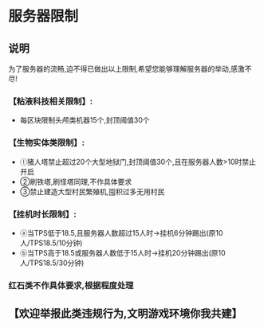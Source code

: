 # 服务器限制

## 说明
为了服务器的流畅,迫不得已做出以上限制,希望您能够理解服务器的举动,感激不尽!  
### 【粘液科技相关限制】:
* 每区块限制头颅类机器15个,封顶阈值30个  
### 【生物实体类限制】:
* ⓛ猪人塔禁止超过20个大型地狱门,封顶阈值30个,且在服务器人数>10时禁止开启  
* ②刷铁塔,刷怪塔同理,不作具体要求  
* ③禁止建造大型村民繁殖机,囤积过多无用村民  
### 【挂机时长限制】:  
* ⓐ当TPS低于18.5,且服务器人数超过15人时->挂机6分钟踢出(原10人/TPS18.5/10分钟)
* ⓑ当TPS高于18.5或服务器人数低于15人时->挂机20分钟踢出(原10人/TPS18.5/30分钟)
### 红石类不作具体要求,根据程度处理  
## 【欢迎举报此类违规行为,文明游戏环境你我共建】   

